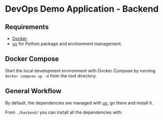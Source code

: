 # DevOps Demo Application - Backend

## Requirements

* [Docker](https://www.docker.com/).
* [uv](https://github.com/astral-sh/uv/) for Python package and environment management.

## Docker Compose

Start the local development environment with Docker Compose by running `docker compose up -d` from the root directory.

## General Workflow

By default, the dependencies are managed with [uv](https://github.com/astral-sh/uv/), go there and install it.

From `./backend/` you can install all the dependencies with:
